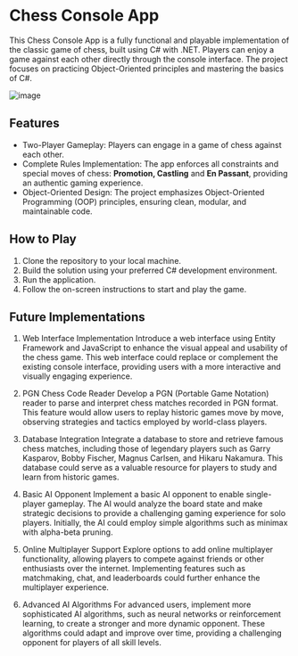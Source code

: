 # Chess Console App
This Chess Console App is a fully functional and playable implementation of the classic game of chess, built using C# with .NET. Players can enjoy a game against each other directly through the console interface. The project focuses on practicing Object-Oriented principles and mastering the basics of C#.

![image](https://github.com/gtadayukey/ChessConsoleApp/assets/100155376/ef37e1b0-43dd-4ba1-8cf9-4b9f48f3a94a)


## Features
  
- Two-Player Gameplay: Players can engage in a game of chess against each other.
- Complete Rules Implementation: The app enforces all constraints and special moves of chess: **Promotion, Castling** and **En Passant**, providing an authentic gaming experience.
- Object-Oriented Design: The project emphasizes Object-Oriented Programming (OOP) principles, ensuring clean, modular, and maintainable code.

## How to Play

1. Clone the repository to your local machine.
2. Build the solution using your preferred C# development environment.
3. Run the application.
4. Follow the on-screen instructions to start and play the game.

## Future Implementations

1. Web Interface Implementation
Introduce a web interface using Entity Framework and JavaScript to enhance the visual appeal and usability of the chess game. This web interface could replace or complement the existing console interface, providing users with a more interactive and visually engaging experience.

2. PGN Chess Code Reader
Develop a PGN (Portable Game Notation) reader to parse and interpret chess matches recorded in PGN format. This feature would allow users to replay historic games move by move, observing strategies and tactics employed by world-class players.

3. Database Integration
Integrate a database to store and retrieve famous chess matches, including those of legendary players such as Garry Kasparov, Bobby Fischer, Magnus Carlsen, and Hikaru Nakamura. This database could serve as a valuable resource for players to study and learn from historic games.

4. Basic AI Opponent
Implement a basic AI opponent to enable single-player gameplay. The AI would analyze the board state and make strategic decisions to provide a challenging gaming experience for solo players. Initially, the AI could employ simple algorithms such as minimax with alpha-beta pruning.

5. Online Multiplayer Support
Explore options to add online multiplayer functionality, allowing players to compete against friends or other enthusiasts over the internet. Implementing features such as matchmaking, chat, and leaderboards could further enhance the multiplayer experience.

6. Advanced AI Algorithms
For advanced users, implement more sophisticated AI algorithms, such as neural networks or reinforcement learning, to create a stronger and more dynamic opponent. These algorithms could adapt and improve over time, providing a challenging opponent for players of all skill levels.




